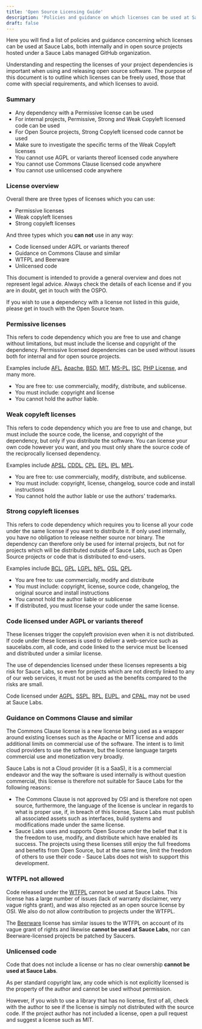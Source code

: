 ```yaml
---
title: 'Open Source Licensing Guide'
description: 'Policies and guidance on which licenses can be used at Sauce Labs'
draft: false
---
```


Here you will find a list of policies and guidance concerning which licenses can be used at Sauce Labs, both internally and in open source projects hosted under a Sauce Labs managed GitHub organization.

Understanding and respecting the licenses of your project dependencies is important when using and releasing open source software. The purpose of this document is to outline which licenses can be freely used, those that come with special requirements, and which licenses to avoid.

### Summary

-   Any dependency with a Permissive license can be used
-   For internal projects, Permissive, Strong and Weak Copyleft licensed code can be used
-   For Open Source projects, Strong Copyleft licensed code cannot be used
-   Make sure to investigate the specific terms of the Weak Copyleft licenses
-   You cannot use AGPL or variants thereof licensed code anywhere
-   You cannot use Commons Clause licensed code anywhere
-   You cannot use unlicensed code anywhere

### License overview

Overall there are three types of licenses which you can use:

-   Permissive licenses
-   Weak copyleft licenses
-   Strong copyleft licenses

And three types which you **can not** use in any way:

-   Code licensed under AGPL or variants thereof
-   Guidance on Commons Clause and similar
-   WTFPL and Beerware
-   Unlicensed code

This document is intended to provide a general overview and does not represent legal advice. Always check the details of each license and if you are in doubt, get in touch with the OSPO.

If you wish to use a dependency with a license not listed in this guide, please get in touch with the Open Source team.

### Permissive licenses

This refers to code dependency which you are free to use and change without limitations, but must include the license and copyright of the dependency. Permissive licensed dependencies can be used without issues both for internal and for open source projects.

Examples include [AFL](https://tldrlegal.com/l/afl3), [Apache](https://tldrlegal.com/l/apache2), [BSD](https://tldrlegal.com/l/bsd3), [MIT](https://tldrlegal.com/l/mit), [MS-PL](https://tldrlegal.com/l/mspl), [ISC](https://tldrlegal.com/l/isc), [PHP License](https://tldrlegal.com/license/the-php-license-3.0.1), and many more.

-   You are free to: use commercially, modify, distribute, and sublicense.
-   You must include: copyright and license
-   You cannot hold the author liable.

### Weak copyleft licenses

This refers to code dependency which you are free to use and change, but must include the source code, the license, and copyright of the dependency, but only if you distribute the software. You can license your own code however you want, and you must only share the source code of the reciprocally licensed dependency.

Examples include [APSL](https://tldrlegal.com/l/aspl2), [CDDL](https://tldrlegal.com/l/cddl), [CPL](<https://tldrlegal.com/license/common-public-license-1.0-(cpl-1.0)>), [EPL](https://tldrlegal.com/l/epl), [IPL](https://tldrlegal.com/l/ipl), [MPL](https://tldrlegal.com/l/mpl-2.0).

-   You are free to: use commercially, modify, distribute, and sublicense.
-   You must include: copyright, license, changelog, source code and install instructions
-   You cannot hold the author liable or use the authors' trademarks.

### Strong copyleft licenses

This refers to code dependency which requires you to license all your code under the same license if you want to distribute it. If only used internally, you have no obligation to release neither source nor binary. The dependency can therefore only be used for internal projects, but not for projects which will be distributed outside of Sauce Labs, such as Open Source projects or code that is distributed to end-users.

Examples include [BCL](https://www.oracle.com/downloads/licenses/binary-code-license.html), [GPL](https://tldrlegal.com/l/gpl-3.0), [LGPL](https://tldrlegal.com/l/lgpl-3.0), [NPL](<https://tldrlegal.com/license/netscape-public-license-v1.1-(npl-1.1)>), [OSL](<https://tldrlegal.com/license/open-software-license-2.1-(osl-2.1)>), [QPL](<https://tldrlegal.com/license/q-public-license-1.0-(qpl-1.0)>).

-   You are free to: use commercially, modify and distribute
-   You must include: copyright, license, source code, changelog, the original source and install instructions
-   You cannot hold the author liable or sublicense
-   If distributed, you must license your code under the same license.

### Code licensed under AGPL or variants thereof

These licenses trigger the copyleft provision even when it is not distributed. If code under these licenses is used to deliver a web-service such as saucelabs.com, all code, and code linked to the service must be licensed and distributed under a similar license.

The use of dependencies licensed under these licenses represents a big risk for Sauce Labs, so even for projects which are not directly linked to any of our web services, it must not be used as the benefits compared to the risks are small.

Code licensed under [AGPL](https://tldrlegal.com/l/agpl3), [SSPL](https://www.mongodb.com/licensing/server-side-public-license), [RPL](<https://tldrlegal.com/license/reciprocal-public-license-1.5-(rpl-1.5)>), [EUPL](https://spdx.org/licenses/EUPL-1.2.html), and [CPAL](<https://tldrlegal.com/license/common-public-attribution-license-version-1.0-(cpal-1.0)>), may not be used at Sauce Labs.

### Guidance on Commons Clause and similar

The Commons Clause license is a new license being used as a wrapper around existing licenses such as the Apache or MIT license and adds additional limits on commercial use of the software. The intent is to limit cloud providers to use the software, but the license language targets commercial use and monetization very broadly.

Sauce Labs is not a Cloud provider (it is a SaaS), it is a commercial endeavor and the way the software is used internally is without question commercial, this license is therefore not suitable for Sauce Labs for the following reasons:

-   The Commons Clause is not approved by OSI and is therefore not open source, furthermore, the language of the license is unclear in regards to what is proper use, if, in breach of this license, Sauce Labs must publish all associated assets such as interfaces, build systems and modifications made under the same license.
-   Sauce Labs uses and supports Open Source under the belief that it is the freedom to use, modify, and distribute which have enabled its success. The projects using these licenses still enjoy the full freedoms and benefits from Open Source, but at the same time, limit the freedom of others to use their code - Sauce Labs does not wish to support this development.

### WTFPL not allowed

Code released under the [WTFPL](http://www.wtfpl.net/) cannot be used at Sauce Labs. This license has a large number of issues (lack of warranty disclaimer, very vague rights grant), and was also rejected as an open source license by OSI. We also do not allow contribution to projects under the WTFPL.

The [Beerware](http://en.wikipedia.org/wiki/Beerware) license has similar issues to the WTFPL on account of its vague grant of rights and likewise **cannot be used at Sauce Labs**, nor can Beerware-licensed projects be patched by Saucers.

### Unlicensed code

Code that does not include a license or has no clear ownership **cannot be used at Sauce Labs**.

As per standard copyright law, any code which is not explicitly licensed is the property of the author and cannot be used without permission.

However, if you wish to use a library that has no license, first of all, check with the author to see if the license is simply not distributed with the source code. If the project author has not included a license, open a pull request and suggest a license such as MIT.
